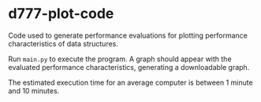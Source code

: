 # d777-plot-code
Code used to generate performance evaluations for plotting performance characteristics of data structures.

Run `main.py` to execute the program. A graph should appear with the evaluated performance characteristics, generating a downloadable graph.

The estimated execution time for an average computer is between 1 minute and 10 minutes.
